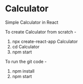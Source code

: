 # Calculator
Simple Calculator in React

To create Calculator from scratch - 
1) npx create-react-app Calculator
2) cd Calculator
3) npm start

To run the git code -
1) npm install
2) npm start
